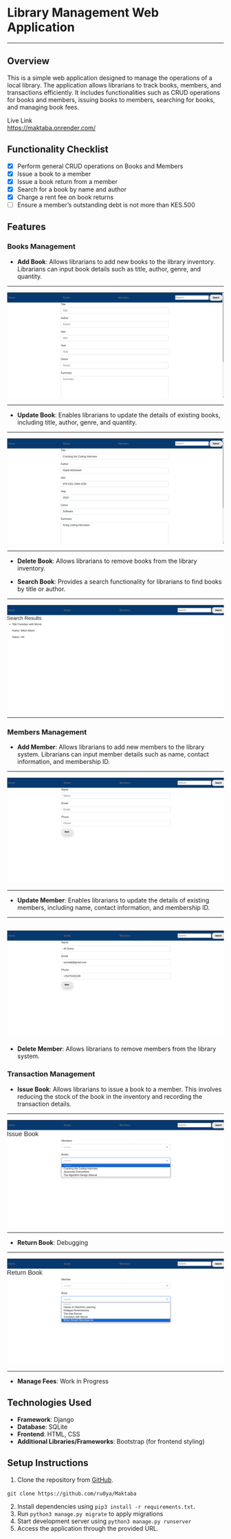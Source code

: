 # Library Management Web Application
-------------------------------------------
## Overview

This is a simple web application designed to manage the operations of a local library. The application allows librarians to track books, members, and transactions efficiently. It includes functionalities such as CRUD operations for books and members, issuing books to members, searching for books, and managing book fees.  

Live Link  
https://maktaba.onrender.com/  


## Functionality Checklist

- [x] Perform general CRUD operations on Books and Members
- [x] Issue a book to a member
- [x] Issue a book return from a member
- [x] Search for a book by name and author
- [x] Charge a rent fee on book returns
- [ ] Ensure a member’s outstanding debt is not more than KES.500

## Features

### Books Management

- **Add Book**: Allows librarians to add new books to the library inventory. Librarians can input book details such as title, author, genre, and quantity.  

---------------------------------------  

![add new book](screenshots/addBook.png)  

-------------------------------------

- **Update Book**: Enables librarians to update the details of existing books, including title, author, genre, and quantity.  
---------------------------------------------------------------  

![update book details](screenshots/updateBook.png)  

------------------------------------------------------------  

- **Delete Book**: Allows librarians to remove books from the library inventory.  

- **Search Book**: Provides a search functionality for librarians to find books by title or author.  

------------------------------------  

 ![serch book](screenshots/search.png)  

--------------------------------------  



### Members Management

- **Add Member**: Allows librarians to add new members to the library system. Librarians can input member details such as name, contact information, and membership ID.  
-----------------------------------------------------------  
![add member](screenshots/addMember.png)  

----------------------------------------  

- **Update Member**: Enables librarians to update the details of existing members, including name, contact information, and membership ID.  
-----------------------  
![update member](screenshots/updateMember.png)  
------------------------------  

- **Delete Member**: Allows librarians to remove members from the library system.

### Transaction Management

- **Issue Book**: Allows librarians to issue a book to a member. This involves reducing the stock of the book in the inventory and recording the transaction details.  
---------------------------  
![issue book](screenshots/issue.png)  

-----------------------------  

- **Return Book**: Debugging  
----------------------------------  
![return book](screenshots/return.png)  

------------------------------------
- **Manage Fees**: Work in Progress

## Technologies Used

- **Framework**: Django
- **Database**: SQLite  
- **Frontend**: HTML, CSS
- **Additional Libraries/Frameworks**: Bootstrap (for frontend styling)

## Setup Instructions

1. Clone the repository from [GitHub](https://github.com/ru0ya/Maktaba).  

`git clone https://github.com/ru0ya/Maktaba`  

2. Install dependencies using `pip3 install -r requirements.txt`.
3. Run `python3 manage.py migrate` to apply migrations
4. Start development server using `python3 manage.py runserver`
5. Access the application through the provided URL.
